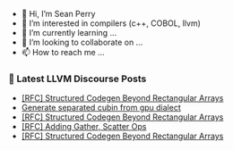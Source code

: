 - 👋 Hi, I’m Sean Perry
- 👀 I’m interested in compilers (c++, COBOL, llvm)
- 🌱 I’m currently learning ...
- 💞️ I’m looking to collaborate on ...
- 📫 How to reach me ...

<!---
s66perry/s66perry is a ✨ special ✨ repository because its `README.md` (this file) appears on your GitHub profile.
You can click the Preview link to take a look at your changes.
--->
### 📕 Latest LLVM Discourse Posts

<!-- DISCOURSE-LLVM:START -->
- [[RFC] Structured Codegen Beyond Rectangular Arrays](https://discourse.llvm.org/t/rfc-structured-codegen-beyond-rectangular-arrays/64707#post_5)
- [Generate separated cubin from gpu dialect](https://discourse.llvm.org/t/generate-separated-cubin-from-gpu-dialect/64751#post_2)
- [[RFC] Structured Codegen Beyond Rectangular Arrays](https://discourse.llvm.org/t/rfc-structured-codegen-beyond-rectangular-arrays/64707#post_4)
- [[RFC] Adding Gather, Scatter Ops](https://discourse.llvm.org/t/rfc-adding-gather-scatter-ops/64757#post_2)
- [[RFC] Structured Codegen Beyond Rectangular Arrays](https://discourse.llvm.org/t/rfc-structured-codegen-beyond-rectangular-arrays/64707#post_3)
<!-- DISCOURSE-LLVM:END -->
